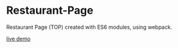 # Restaurant-Page
Restaurant Page (TOP) created with ES6 modules, using webpack.

[live demo](https://hlokman.github.io/Restaurant-Page/)